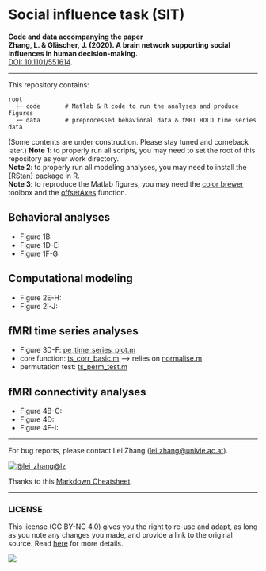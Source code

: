 # Social influence task (SIT)

**Code and data accompanying the paper <br />
Zhang, L. & Gläscher, J. (2020). A brain network supporting social influences in human decision-making.** <br />
[DOI: 10.1101/551614](https://doi.org/10.1101/551614).

___

This repository contains:
```
root
  ├─ code       # Matlab & R code to run the analyses and produce figures
  ├─ data       # preprocessed behavioral data & fMRI BOLD time series data
```

(Some contents are under construction. Please stay tuned and comeback later.)
**Note 1**: to properly run all scripts, you may need to set the root of this repository as your work directory. <br />
**Note 2**: to properly run all modeling analyses, you may need to install the [{RStan} package](https://mc-stan.org/users/interfaces/rstan.html) in R. <br />
**Note 3**: to reproduce the Matlab figures, you may need the [color brewer](https://www.mathworks.com/matlabcentral/fileexchange/34087-cbrewer-colorbrewer-schemes-for-matlab) toolbox and the [offsetAxes](https://github.com/anne-urai/Tools/blob/master/plotting/offsetAxes.m) function. 

## Behavioral analyses
* Figure 1B: 
* Figure 1D-E: 
* Figure 1F-G: 

## Computational modeling
* Figure 2E-H: 
* Figure 2I-J: 

## fMRI time series analyses
* Figure 3D-F: [pe_time_series_plot.m](code/fMRI/pe_time_series_plot.m)
* core function: [ts_corr_basic.m](code/fMRI/ts_corr_basic.m) --> relies on [normalise.m](code/normalise.m)
* permutation test: [ts_perm_test.m](code/fMRI/ts_perm_test.m)

## fMRI connectivity analyses
* Figure 4B-C:
* Figure 4D:
* Figure 4F-I:

___

For bug reports, please contact Lei Zhang ([lei.zhang@univie.ac.at](mailto:lei.zhang@univie.ac.at)).

[![@lei_zhang@lz](https://upload.wikimedia.org/wikipedia/de/9/9f/Twitter_bird_logo_2012.svg)](https://twitter.com/lei_zhang_lz)

Thanks to this [Markdown Cheatsheet](https://github.com/adam-p/markdown-here/wiki/Markdown-Cheatsheet).

___

### LICENSE

This license (CC BY-NC 4.0) gives you the right to re-use and adapt, as long as you note any changes you made, and provide a link to the original source. Read [here](https://creativecommons.org/licenses/by-nc/4.0/) for more details. 

![](https://upload.wikimedia.org/wikipedia/commons/9/99/Cc-by-nc_icon.svg)

